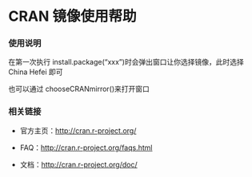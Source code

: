 ---
---

# CRAN 镜像使用帮助

### 使用说明

在第一次执行 install.package(“xxx”)时会弹出窗口让你选择镜像，此时选择 China Hefei 即可

也可以通过 chooseCRANmirror()来打开窗口

### 相关链接

- 官方主页：<http://cran.r-project.org/>

- FAQ：<http://cran.r-project.org/faqs.html>

- 文档：<http://cran.r-project.org/doc/>
